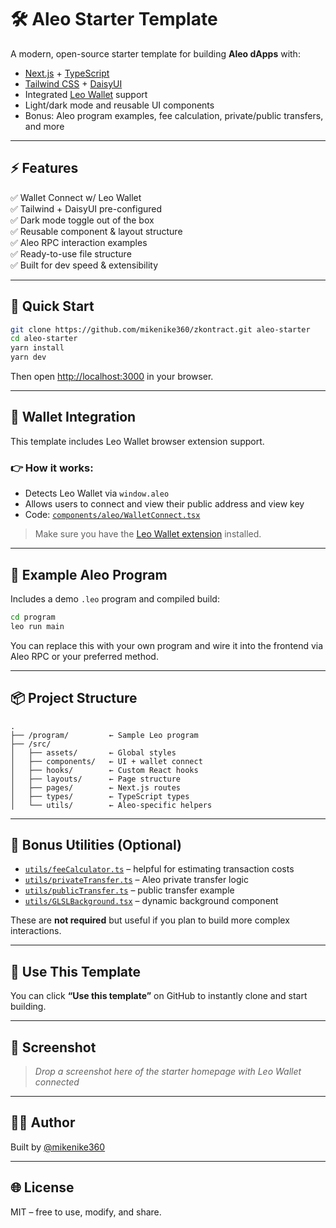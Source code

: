 
# 🛠️ Aleo Starter Template

A modern, open-source starter template for building **Aleo dApps** with:

- [Next.js](https://nextjs.org/) + [TypeScript](https://www.typescriptlang.org/)
- [Tailwind CSS](https://tailwindcss.com/) + [DaisyUI](https://daisyui.com/)
- Integrated [Leo Wallet](https://www.aleo.org/post/leo-wallet) support
- Light/dark mode and reusable UI components
- Bonus: Aleo program examples, fee calculation, private/public transfers, and more

---

## ⚡ Features

✅ Wallet Connect w/ Leo Wallet  
✅ Tailwind + DaisyUI pre-configured  
✅ Dark mode toggle out of the box  
✅ Reusable component & layout structure  
✅ Aleo RPC interaction examples  
✅ Ready-to-use file structure  
✅ Built for dev speed & extensibility

---

## 🚀 Quick Start

```bash
git clone https://github.com/mikenike360/zkontract.git aleo-starter
cd aleo-starter
yarn install
yarn dev
```

Then open [http://localhost:3000](http://localhost:3000) in your browser.

---

## 🔐 Wallet Integration

This template includes Leo Wallet browser extension support.

### 👉 How it works:
- Detects Leo Wallet via `window.aleo`
- Allows users to connect and view their public address and view key
- Code: [`components/aleo/WalletConnect.tsx`](./src/components/aleo/WalletConnect.tsx)

> Make sure you have the [Leo Wallet extension](https://www.aleo.org/post/leo-wallet) installed.

---

## 🧩 Example Aleo Program

Includes a demo `.leo` program and compiled build:

```bash
cd program
leo run main
```

You can replace this with your own program and wire it into the frontend via Aleo RPC or your preferred method.

---

## 📦 Project Structure

```
.
├── /program/         ← Sample Leo program
├── /src/
│   ├── assets/       ← Global styles
│   ├── components/   ← UI + wallet connect
│   ├── hooks/        ← Custom React hooks
│   ├── layouts/      ← Page structure
│   ├── pages/        ← Next.js routes
│   ├── types/        ← TypeScript types
│   └── utils/        ← Aleo-specific helpers
```

---

## 🧠 Bonus Utilities (Optional)

- [`utils/feeCalculator.ts`](./src/utils/feeCalculator.ts) – helpful for estimating transaction costs
- [`utils/privateTransfer.ts`](./src/utils/privateTransfer.ts) – Aleo private transfer logic
- [`utils/publicTransfer.ts`](./src/utils/publicTransfer.ts) – public transfer example
- [`utils/GLSLBackground.tsx`](./src/utils/GLSLBackground.tsx) – dynamic background component

These are **not required** but useful if you plan to build more complex interactions.

---

## 🤝 Use This Template

You can click **“Use this template”** on GitHub to instantly clone and start building.

---

## 📸 Screenshot

> _Drop a screenshot here of the starter homepage with Leo Wallet connected_

---

## 🧑‍💻 Author

Built by [@mikenike360](https://github.com/mikenike360)

---

## 🌐 License

MIT – free to use, modify, and share.
